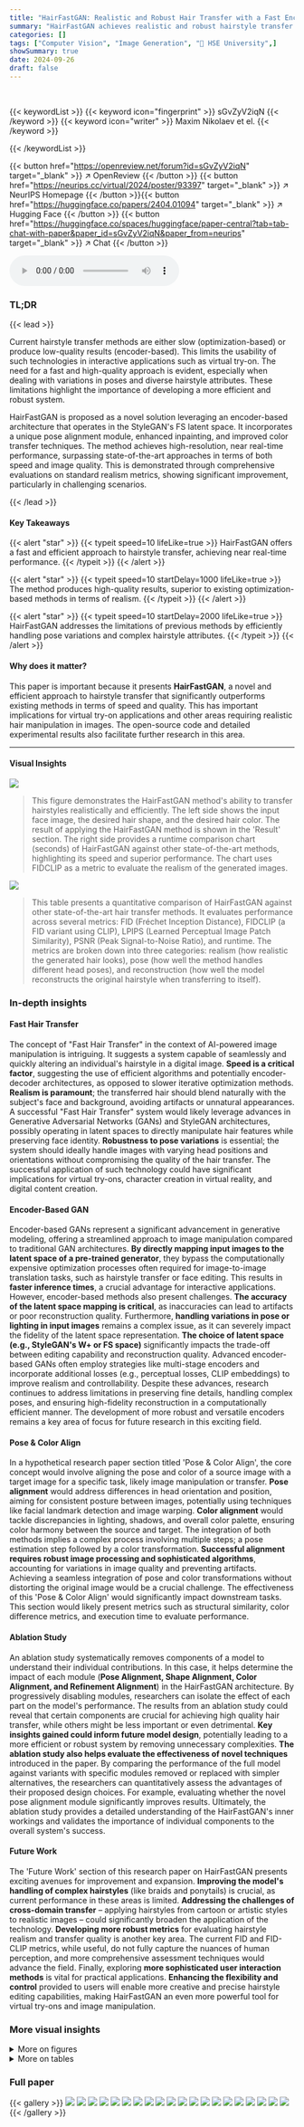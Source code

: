 ```yaml
---
title: "HairFastGAN: Realistic and Robust Hair Transfer with a Fast Encoder-Based Approach"
summary: "HairFastGAN achieves realistic and robust hairstyle transfer in near real-time using a novel encoder-based approach, significantly outperforming optimization-based methods."
categories: []
tags: ["Computer Vision", "Image Generation", "🏢 HSE University",]
showSummary: true
date: 2024-09-26
draft: false
---
```


<br>

{{< keywordList >}}
{{< keyword icon="fingerprint" >}} sGvZyV2iqN {{< /keyword >}}
{{< keyword icon="writer" >}} Maxim Nikolaev et el. {{< /keyword >}}
 
{{< /keywordList >}}

{{< button href="https://openreview.net/forum?id=sGvZyV2iqN" target="_blank" >}}
↗ OpenReview
{{< /button >}}
{{< button href="https://neurips.cc/virtual/2024/poster/93397" target="_blank" >}}
↗ NeurIPS Homepage
{{< /button >}}{{< button href="https://huggingface.co/papers/2404.01094" target="_blank" >}}
↗ Hugging Face
{{< /button >}}
{{< button href="https://huggingface.co/spaces/huggingface/paper-central?tab=tab-chat-with-paper&paper_id=sGvZyV2iqN&paper_from=neurips" target="_blank" >}}
↗ Chat
{{< /button >}}



<audio controls>
    <source src="https://ai-paper-reviewer.com/sGvZyV2iqN/podcast.wav" type="audio/wav">
    Your browser does not support the audio element.
</audio>


### TL;DR


{{< lead >}}

Current hairstyle transfer methods are either slow (optimization-based) or produce low-quality results (encoder-based).  This limits the usability of such technologies in interactive applications such as virtual try-on.  The need for a fast and high-quality approach is evident, especially when dealing with variations in poses and diverse hairstyle attributes.  These limitations highlight the importance of developing a more efficient and robust system.

HairFastGAN is proposed as a novel solution leveraging an encoder-based architecture that operates in the StyleGAN's FS latent space. It incorporates a unique pose alignment module, enhanced inpainting, and improved color transfer techniques.  The method achieves high-resolution, near real-time performance, surpassing state-of-the-art approaches in terms of both speed and image quality.  This is demonstrated through comprehensive evaluations on standard realism metrics, showing significant improvement, particularly in challenging scenarios.

{{< /lead >}}


#### Key Takeaways

{{< alert "star" >}}
{{< typeit speed=10 lifeLike=true >}} HairFastGAN offers a fast and efficient approach to hairstyle transfer, achieving near real-time performance. {{< /typeit >}}
{{< /alert >}}

{{< alert "star" >}}
{{< typeit speed=10 startDelay=1000 lifeLike=true >}} The method produces high-quality results, superior to existing optimization-based methods in terms of realism. {{< /typeit >}}
{{< /alert >}}

{{< alert "star" >}}
{{< typeit speed=10 startDelay=2000 lifeLike=true >}} HairFastGAN addresses the limitations of previous methods by efficiently handling pose variations and complex hairstyle attributes. {{< /typeit >}}
{{< /alert >}}

#### Why does it matter?
This paper is important because it presents **HairFastGAN**, a novel and efficient approach to hairstyle transfer that significantly outperforms existing methods in terms of speed and quality.  This has important implications for virtual try-on applications and other areas requiring realistic hair manipulation in images.  The open-source code and detailed experimental results also facilitate further research in this area.

------
#### Visual Insights



![](https://ai-paper-reviewer.com/sGvZyV2iqN/figures_0_1.jpg)

> This figure demonstrates the HairFastGAN method's ability to transfer hairstyles realistically and efficiently.  The left side shows the input face image, the desired hair shape, and the desired hair color. The result of applying the HairFastGAN method is shown in the 'Result' section. The right side provides a runtime comparison chart (seconds) of HairFastGAN against other state-of-the-art methods, highlighting its speed and superior performance. The chart uses FIDCLIP as a metric to evaluate the realism of the generated images.





![](https://ai-paper-reviewer.com/sGvZyV2iqN/tables_6_1.jpg)

> This table presents a quantitative comparison of HairFastGAN against other state-of-the-art hair transfer methods.  It evaluates performance across several metrics: FID (Fréchet Inception Distance), FIDCLIP (a FID variant using CLIP), LPIPS (Learned Perceptual Image Patch Similarity), PSNR (Peak Signal-to-Noise Ratio), and runtime. The metrics are broken down into three categories: realism (how realistic the generated hair looks), pose (how well the method handles different head poses), and reconstruction (how well the model reconstructs the original hairstyle when transferring to itself).





### In-depth insights


#### Fast Hair Transfer
The concept of "Fast Hair Transfer" in the context of AI-powered image manipulation is intriguing.  It suggests a system capable of seamlessly and quickly altering an individual's hairstyle in a digital image. **Speed is a critical factor**, suggesting the use of efficient algorithms and potentially encoder-decoder architectures, as opposed to slower iterative optimization methods.  **Realism is paramount**; the transferred hair should blend naturally with the subject's face and background, avoiding artifacts or unnatural appearances.  A successful "Fast Hair Transfer" system would likely leverage advances in Generative Adversarial Networks (GANs) and StyleGAN architectures, possibly operating in latent spaces to directly manipulate hair features while preserving face identity. **Robustness to pose variations** is essential;  the system should ideally handle images with varying head positions and orientations without compromising the quality of the hair transfer.  The successful application of such technology could have significant implications for virtual try-ons, character creation in virtual reality, and digital content creation.

#### Encoder-Based GAN
Encoder-based GANs represent a significant advancement in generative modeling, offering a streamlined approach to image manipulation compared to traditional GAN architectures.  **By directly mapping input images to the latent space of a pre-trained generator**, they bypass the computationally expensive optimization processes often required for image-to-image translation tasks, such as hairstyle transfer or face editing. This results in **faster inference times**, a crucial advantage for interactive applications. However, encoder-based methods also present challenges.  **The accuracy of the latent space mapping is critical**, as inaccuracies can lead to artifacts or poor reconstruction quality.  Furthermore, **handling variations in pose or lighting in input images** remains a complex issue, as it can severely impact the fidelity of the latent space representation.  **The choice of latent space (e.g., StyleGAN's W+ or FS space)** significantly impacts the trade-off between editing capability and reconstruction quality.  Advanced encoder-based GANs often employ strategies like multi-stage encoders and incorporate additional losses (e.g., perceptual losses, CLIP embeddings) to improve realism and controllability. Despite these advances, research continues to address limitations in preserving fine details, handling complex poses, and ensuring high-fidelity reconstruction in a computationally efficient manner.  The development of more robust and versatile encoders remains a key area of focus for future research in this exciting field.

#### Pose & Color Align
In a hypothetical research paper section titled 'Pose & Color Align', the core concept would involve aligning the pose and color of a source image with a target image for a specific task, likely image manipulation or transfer.  **Pose alignment** would address differences in head orientation and position, aiming for consistent posture between images, potentially using techniques like facial landmark detection and image warping. **Color alignment** would tackle discrepancies in lighting, shadows, and overall color palette, ensuring color harmony between the source and target.  The integration of both methods implies a complex process involving multiple steps; a pose estimation step followed by a color transformation.  **Successful alignment requires robust image processing and sophisticated algorithms**, accounting for variations in image quality and preventing artifacts. Achieving a seamless integration of pose and color transformations without distorting the original image would be a crucial challenge.  The effectiveness of this 'Pose & Color Align' would significantly impact downstream tasks.  This section would likely present metrics such as structural similarity, color difference metrics, and execution time to evaluate performance.

#### Ablation Study
An ablation study systematically removes components of a model to understand their individual contributions.  In this case, it helps determine the impact of each module (**Pose Alignment, Shape Alignment, Color Alignment, and Refinement Alignment**) in the HairFastGAN architecture. By progressively disabling modules, researchers can isolate the effect of each part on the model's performance. The results from an ablation study could reveal that certain components are crucial for achieving high quality hair transfer, while others might be less important or even detrimental.  **Key insights gained could inform future model design**, potentially leading to a more efficient or robust system by removing unnecessary complexities.  **The ablation study also helps evaluate the effectiveness of novel techniques** introduced in the paper. By comparing the performance of the full model against variants with specific modules removed or replaced with simpler alternatives, the researchers can quantitatively assess the advantages of their proposed design choices. For example, evaluating whether the novel pose alignment module significantly improves results. Ultimately, the ablation study provides a detailed understanding of the HairFastGAN's inner workings and validates the importance of individual components to the overall system's success.

#### Future Work
The 'Future Work' section of this research paper on HairFastGAN presents exciting avenues for improvement and expansion.  **Improving the model's handling of complex hairstyles** (like braids and ponytails) is crucial, as current performance in these areas is limited.  **Addressing the challenges of cross-domain transfer** – applying hairstyles from cartoon or artistic styles to realistic images – could significantly broaden the application of the technology.  **Developing more robust metrics** for evaluating hairstyle realism and transfer quality is another key area.  The current FID and FID-CLIP metrics, while useful, do not fully capture the nuances of human perception, and more comprehensive assessment techniques would advance the field.  Finally, exploring **more sophisticated user interaction methods** is vital for practical applications.  **Enhancing the flexibility and control** provided to users will enable more creative and precise hairstyle editing capabilities, making HairFastGAN an even more powerful tool for virtual try-ons and image manipulation.


### More visual insights

<details>
<summary>More on figures
</summary>


![](https://ai-paper-reviewer.com/sGvZyV2iqN/figures_3_1.jpg)

> This figure shows a detailed breakdown of the HairFastGAN model's architecture. Panel (a) illustrates the mixing block, which combines features from the FS and W+ latent spaces of StyleGAN to enable color adjustments to the hair. Panel (b) details the Pose and Shape alignment modules which, using encoders, generate the pose-aligned hair mask and then modify the F tensor in StyleGAN's latent space to transfer the new hair shape.


![](https://ai-paper-reviewer.com/sGvZyV2iqN/figures_3_2.jpg)

> This figure provides a visual overview of the HairFast model's pipeline. It details the four main modules: Pose alignment, Shape alignment, Color alignment, and Refinement alignment. Each module plays a crucial role in transferring the hairstyle from a reference image to an input image, accounting for pose differences and maintaining high-resolution details.


![](https://ai-paper-reviewer.com/sGvZyV2iqN/figures_7_1.jpg)

> This figure showcases the HairFastGAN model's ability to realistically transfer hair styles.  The left side demonstrates the input face, desired hair shape and color, and the resulting hair transfer.  The right-hand side provides a comparison of HairFastGAN's performance against other state-of-the-art models based on FID and runtime.


![](https://ai-paper-reviewer.com/sGvZyV2iqN/figures_13_1.jpg)

> This figure showcases the HairFastGAN model's ability to realistically transfer hairstyles. The left side demonstrates the process, starting with input images of a face, desired hair shape, and color, culminating in a final image with the transferred hairstyle.  The right side shows a runtime comparison of HairFastGAN against other methods, highlighting its speed and image quality.


![](https://ai-paper-reviewer.com/sGvZyV2iqN/figures_14_1.jpg)

> This figure shows the results of HairFastGAN, a novel method for realistic and robust hair transfer. The left side demonstrates the hair transfer process: given a face image, a desired hair shape, and a hair color, HairFastGAN generates a new image with the transferred hairstyle. The right side displays a comparison of HairFastGAN's performance against other state-of-the-art methods in terms of runtime and image quality, highlighting HairFastGAN's efficiency and realism.


![](https://ai-paper-reviewer.com/sGvZyV2iqN/figures_17_1.jpg)

> This figure shows the architecture of the two fusing encoders used in the Refinement alignment stage of the HairFast model.  The left-hand side (a) illustrates the modulation architecture for fusing S spaces (StyleGAN's style vectors), using a series of linear layers, modulation, and leaky ReLU activations.  The right-hand side (b) depicts the architecture for fusing F spaces (StyleGAN's feature vectors), which employs IResNet blocks. Both architectures take multiple input vectors and combine them to produce a final output vector (Sfinal and Ffinal respectively).


![](https://ai-paper-reviewer.com/sGvZyV2iqN/figures_17_2.jpg)

> This figure shows a detailed diagram of the HairFastGAN architecture.  Panel (a) illustrates the 'Mixing Block,' which combines StyleGAN's FS and W+ latent spaces to enable flexible hair color editing. Panel (b) details the Pose and Shape alignment modules.  The Pose alignment module generates a pose-aligned mask using a rotate encoder and BiSeNet, ensuring consistent hair placement regardless of pose. The Shape alignment module then transfers the desired hairstyle shape by modifying StyleGAN's F tensor, leveraging a SEAN inpainting model for realistic hair integration.


![](https://ai-paper-reviewer.com/sGvZyV2iqN/figures_21_1.jpg)

> This figure compares the results of different hair transfer methods on various scenarios, including transferring hair color and shape together or separately.  The authors highlight that their method (HairFastGAN) best preserves the source image's identity and produces more realistic hair color and texture, especially when dealing with significant differences in pose between source and target images.


![](https://ai-paper-reviewer.com/sGvZyV2iqN/figures_22_1.jpg)

> This figure compares the results of HairFastGAN against other state-of-the-art hair transfer methods.  It demonstrates the visual quality of hair and color transfer, showcasing how HairFastGAN better preserves facial identity and achieves more realistic results across different scenarios including complex poses and separate or combined shape/color transfer.


![](https://ai-paper-reviewer.com/sGvZyV2iqN/figures_22_2.jpg)

> This figure shows the results of experiments on cross-domain hair transfer, where the target hairstyles come from various sources, including cartoons and anime styles. The results demonstrate the robustness of HairFastGAN in handling such diverse inputs, highlighting its ability to adapt to different image styles and maintain a good quality of the generated results.


![](https://ai-paper-reviewer.com/sGvZyV2iqN/figures_24_1.jpg)

> This figure demonstrates the HairFastGAN model's ability to realistically transfer hair styles. The left side shows the input face, desired hair shape and color. The right side shows the results of HairFastGAN, along with a comparison of its runtime performance against other state-of-the-art models.


![](https://ai-paper-reviewer.com/sGvZyV2iqN/figures_25_1.jpg)

> This figure showcases the HairFastGAN model's ability to realistically transfer hairstyles.  It demonstrates the process: input face, desired hair shape and color are used to generate a resulting image with the transferred hairstyle.  A comparative graph highlights HairFastGAN's superior performance against other methods, showcasing its speed and realism.


![](https://ai-paper-reviewer.com/sGvZyV2iqN/figures_26_1.jpg)

> This figure demonstrates the HairFastGAN model's ability to realistically and robustly transfer hairstyles in near real-time.  The left side shows the process: a face image is combined with a desired hair shape and color to produce a final image with the transferred hairstyle. The right side provides a runtime comparison chart of HairFastGAN against other state-of-the-art methods, highlighting its speed advantage while maintaining high image quality.


![](https://ai-paper-reviewer.com/sGvZyV2iqN/figures_27_1.jpg)

> This figure compares the visual results of different hair transfer methods on various scenarios.  The methods are compared based on their ability to transfer hair color and shape, both individually and simultaneously, while preserving the identity of the original face and handling different pose differences. The authors' method (HairFastGAN) is highlighted as producing more realistic and accurate results, especially when dealing with complex poses.


![](https://ai-paper-reviewer.com/sGvZyV2iqN/figures_28_1.jpg)

> This figure shows a visual comparison of HairFastGAN against several state-of-the-art methods for hair transfer.  The comparison is performed on images with various levels of difficulty, including those with detailed facial skin textures, objects or jewelry on the face, and complex backgrounds.  This demonstrates the robustness and performance of HairFastGAN in challenging scenarios.


![](https://ai-paper-reviewer.com/sGvZyV2iqN/figures_28_2.jpg)

> This figure showcases the HairFastGAN model's ability to realistically transfer hair styles and colors onto input face images.  The left side shows the input face, desired hair shape and color, and the resulting image with the transferred hairstyle. The right side provides a runtime comparison of HairFastGAN with other state-of-the-art methods, highlighting its superior speed and realism.


</details>




<details>
<summary>More on tables
</summary>


![](https://ai-paper-reviewer.com/sGvZyV2iqN/tables_7_1.jpg)
> This table provides a comparative overview of several state-of-the-art hair transfer methods, including the proposed HairFastGAN. The comparison is structured into four categories: Quality (hair realism and face-background preservation), Functionality (pose alignment and separate shape/color transfer capabilities), Efficiency (optimization-based vs. encoder-based, and runtime), and Reproducibility (code accessibility).  Each method is rated for each characteristic, with checkmarks indicating the presence or absence of a specific feature, and runtime estimates provided.

![](https://ai-paper-reviewer.com/sGvZyV2iqN/tables_8_1.jpg)
> This table presents a quantitative comparison of HairFastGAN against other state-of-the-art hair transfer methods.  It evaluates performance across various metrics, including FID and FIDCLIP (to assess image quality), LPIPS and PSNR (for perceptual similarity and reconstruction fidelity), and runtime. The comparison is done for various scenarios of hair transfer: full transfer (shape and color from different images), only shape change, only color change, and both shape and color from the same image.  The table also includes pose-dependent metrics broken down into difficulty levels, and reconstruction metrics measuring how well each model can reconstruct the original hairstyle after transferring it.

![](https://ai-paper-reviewer.com/sGvZyV2iqN/tables_19_1.jpg)
> This table presents a comparison of different hair transfer methods across various metrics, including realism (FID, FIDCLIP, LPIPS, PSNR), pose transfer difficulty (easy, medium, hard), and reconstruction quality.  The metrics evaluate the quality and speed of hairstyle transfer, considering both individual attribute changes (color, shape) and combined changes.

![](https://ai-paper-reviewer.com/sGvZyV2iqN/tables_19_2.jpg)
> This table presents a comparison of different hair transfer methods using various realism metrics such as FID and FIDCLIP, pose transfer metrics (categorized by difficulty levels), and reconstruction metrics. Lower FID and FIDCLIP scores indicate better image realism. The runtime is also provided for different GPU configurations.  Reconstruction metrics evaluate the models' ability to reconstruct the original hairstyle after transfer.

![](https://ai-paper-reviewer.com/sGvZyV2iqN/tables_20_1.jpg)
> This table presents quantitative results comparing HairFastGAN against other state-of-the-art hair transfer methods.  Metrics include FID, FIDCLIP, LPIPS, PSNR, and runtime, evaluated across various scenarios of hair transfer (transferring both color and shape from different images, shape only, color only, and both from the same image), pose difficulty (easy, medium, hard), and reconstruction (transferring the hairstyle to itself). Lower FID and FIDCLIP values indicate higher realism, while higher PSNR and LPIPS values represent better image quality. The runtime reflects the inference time.

![](https://ai-paper-reviewer.com/sGvZyV2iqN/tables_20_2.jpg)
> This table presents a quantitative comparison of HairFastGAN against other state-of-the-art hair transfer methods.  It shows the FID, FID-CLIP, and LPIPS scores (lower is better for FID and FID-CLIP, higher is better for LPIPS) along with PSNR and runtime (seconds).  Results are broken down by several conditions:  full (transferring both shape and color from different images), both (transferring both shape and color from the same image), color (transferring color only), shape (transferring shape only). For pose metrics, performance is further categorized as easy, medium, and hard based on pose similarity.  The reconstruction metrics evaluate the methods' ability to reconstruct the original hairstyle after a transfer.

![](https://ai-paper-reviewer.com/sGvZyV2iqN/tables_20_3.jpg)
> This table presents a comparison of different hair transfer methods using various metrics.  It shows the FID, FID-CLIP, and LPIPS scores for each method, along with the PSNR and runtime. The table also breaks down the results based on the difficulty of the pose (easy, medium, hard), and includes metrics for reconstruction tasks where each method was evaluated on transferring its own hairstyle to itself.

![](https://ai-paper-reviewer.com/sGvZyV2iqN/tables_23_1.jpg)
> This table presents a quantitative comparison of HairFastGAN against other state-of-the-art hair transfer methods.  It evaluates the realism of the generated images using FID and FID-CLIP scores, assesses the speed of each method, and analyzes their performance across different levels of pose difficulty (easy, medium, hard). It also includes reconstruction metrics, where each model attempts to transfer its hairstyle to itself, thus providing a measure of reconstruction accuracy.

</details>




### Full paper

{{< gallery >}}
<img src="https://ai-paper-reviewer.com/sGvZyV2iqN/1.png" class="grid-w50 md:grid-w33 xl:grid-w25" />
<img src="https://ai-paper-reviewer.com/sGvZyV2iqN/2.png" class="grid-w50 md:grid-w33 xl:grid-w25" />
<img src="https://ai-paper-reviewer.com/sGvZyV2iqN/3.png" class="grid-w50 md:grid-w33 xl:grid-w25" />
<img src="https://ai-paper-reviewer.com/sGvZyV2iqN/4.png" class="grid-w50 md:grid-w33 xl:grid-w25" />
<img src="https://ai-paper-reviewer.com/sGvZyV2iqN/5.png" class="grid-w50 md:grid-w33 xl:grid-w25" />
<img src="https://ai-paper-reviewer.com/sGvZyV2iqN/6.png" class="grid-w50 md:grid-w33 xl:grid-w25" />
<img src="https://ai-paper-reviewer.com/sGvZyV2iqN/7.png" class="grid-w50 md:grid-w33 xl:grid-w25" />
<img src="https://ai-paper-reviewer.com/sGvZyV2iqN/8.png" class="grid-w50 md:grid-w33 xl:grid-w25" />
<img src="https://ai-paper-reviewer.com/sGvZyV2iqN/9.png" class="grid-w50 md:grid-w33 xl:grid-w25" />
<img src="https://ai-paper-reviewer.com/sGvZyV2iqN/10.png" class="grid-w50 md:grid-w33 xl:grid-w25" />
<img src="https://ai-paper-reviewer.com/sGvZyV2iqN/11.png" class="grid-w50 md:grid-w33 xl:grid-w25" />
<img src="https://ai-paper-reviewer.com/sGvZyV2iqN/12.png" class="grid-w50 md:grid-w33 xl:grid-w25" />
<img src="https://ai-paper-reviewer.com/sGvZyV2iqN/13.png" class="grid-w50 md:grid-w33 xl:grid-w25" />
<img src="https://ai-paper-reviewer.com/sGvZyV2iqN/14.png" class="grid-w50 md:grid-w33 xl:grid-w25" />
<img src="https://ai-paper-reviewer.com/sGvZyV2iqN/15.png" class="grid-w50 md:grid-w33 xl:grid-w25" />
<img src="https://ai-paper-reviewer.com/sGvZyV2iqN/16.png" class="grid-w50 md:grid-w33 xl:grid-w25" />
<img src="https://ai-paper-reviewer.com/sGvZyV2iqN/17.png" class="grid-w50 md:grid-w33 xl:grid-w25" />
<img src="https://ai-paper-reviewer.com/sGvZyV2iqN/18.png" class="grid-w50 md:grid-w33 xl:grid-w25" />
<img src="https://ai-paper-reviewer.com/sGvZyV2iqN/19.png" class="grid-w50 md:grid-w33 xl:grid-w25" />
<img src="https://ai-paper-reviewer.com/sGvZyV2iqN/20.png" class="grid-w50 md:grid-w33 xl:grid-w25" />
{{< /gallery >}}